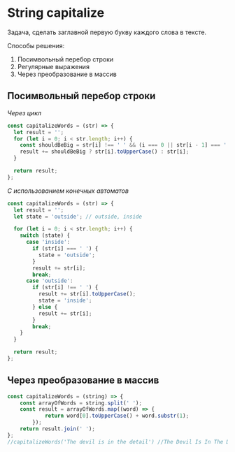 # String capitalize

Задача, сделать заглавной первую букву каждого слова в тексте.

Способы решения:
1. Посимвольный перебор строки
2. Регулярные выражения
3. Через преобразование в массив

## Посимвольный перебор строки

*Через цикл*

```javascript
const capitalizeWords = (str) => {
  let result = '';
  for (let i = 0; i < str.length; i++) {
    const shouldBeBig = str[i] !== ' ' && (i === 0 || str[i - 1] === ' ');
    result += shouldBeBig ? str[i].toUpperCase() : str[i];
  }

  return result;
};
```

*C использованием конечных автоматов*

```javascript
const capitalizeWords = (str) => {
  let result = '';
  let state = 'outside'; // outside, inside

  for (let i = 0; i < str.length; i++) {
    switch (state) {
      case 'inside':
        if (str[i] === ' ') {
          state = 'outside';
        }
        result += str[i];
        break;
      case 'outside':
        if (str[i] !== ' ') {
          result += str[i].toUpperCase();
          state = 'inside';
        } else {
          result += str[i];
        }
        break;
    }
  }

  return result;
};
```

## Через преобразование в массив

```javascript
const capitalizeWords = (string) => {
    const arrayOfWords = string.split(' ');
    const result = arrayOfWords.map((word) => {
            return word[0].toUpperCase() + word.substr(1);
        });
    return result.join(' ');
};
//capitalizeWords('The devil is in the detail') //The Devil Is In The Detail
```

